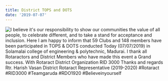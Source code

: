 ```yaml
---
title: District TOPS and DOTS
date: '2019-07-07'
---
```

![I believe it's our responsibility to show our communities the value of all people, to celebrate different, and to take a stand for acceptance and inclusion.  Here I am happy to inform that 59 Clubs and 148 members have been participated in TOPS & DOTS conducted Today (07/07/2019) in Solamalai college of engineering & polytechnic, Madurai. I thank all Rotaractors and District Members who have made this event a Grand success.   With Rotaract District Organization RID 3000  Thanks and regards Rtr. Harish Vasan District Rotaract Representative (2019-2020)  #Rotaract  #RID3000 #Teamgaruda #RDO1920 #Believeinyourself](/assets/images/announcement_posts/48ef5e04-89cb-4ad5-91f6-6b63a52624de.jpg "Nimirdhu Nil - II")
